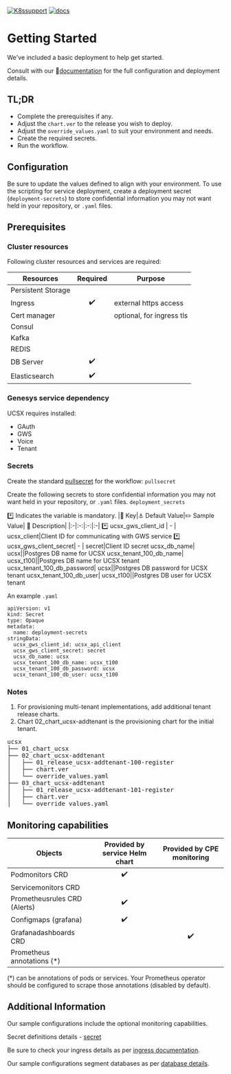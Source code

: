  [![K8ssupport](https://badgen.net/badge/supported%20K8s%20release/1.22/cyan)](https://all.docs.genesys.com/ReleaseNotes/Current/GenesysEngage-cloud/PrivateEdition)
 [![docs](https://badgen.net/badge/Genesys%20Documentation/UCS/orange)](https://all.docs.genesys.com/UCS/Current/UCSPEGuide)
# Getting Started
We've included a basic deployment to help get started.

Consult with our :book:[documentation](https://all.docs.genesys.com/UCS/Current/UCSPEGuide) for the full configuration and deployment details.

## TL;DR
- Complete the prerequisites if any.
- Adjust the `chart.ver` to the release you wish to deploy.
- Adjust the `override_values.yaml` to suit your environment and needs.
- Create the required secrets.
- Run the workflow.

## Configuration

Be sure to update the values defined to align with your environment.
To use the scripting for service deployment, create a deployment secret (`deployment-secrets`) to store confidential information you may not want held in your repository, or `.yaml` files. 

## Prerequisites
### Cluster resources

Following cluster resources and services are required:

Resources | Required | Purpose
|-|:-:|-|
Persistent Storage | | 
Ingress | :heavy_check_mark: | external https access
Cert manager |  | optional, for ingress tls
Consul | |
Kafka | |
REDIS | |
DB Server | :heavy_check_mark: |
Elasticsearch | :heavy_check_mark: |

### Genesys service dependency
UCSX requires installed:
- GAuth
- GWS
- Voice
- Tenant

### Secrets 
Create the standard [pullsecret](/doc/secrets.md/#pull) for the workflow: 
`pullsecret`

Create the following secrets to store confidential information you may not want held in your repository, or `.yaml` files. 
`deployment_secrets`

:asterisk: Indicates the variable is mandatory.
|:key: Key|:anchor: Default Value|:pencil2: Sample Value| :book: Description|
|:-|:-:|:-:|:-|
:asterisk: ucsx_gws_client_id | - | ucsx_client|Client ID for communicating with GWS service
:asterisk: ucsx_gws_client_secret| - | secret|Client ID secret
ucsx_db_name| ucsx||Postgres DB name for UCSX
ucsx_tenant_100_db_name|  ucsx_t100||Postgres DB name for UCSX tenant
ucsx_tenant_100_db_password|  ucsx||Postgres DB password for UCSX tenant
ucsx_tenant_100_db_user|  ucsx_t100||Postgres DB user for UCSX tenant


An example `.yaml`
```
apiVersion: v1
kind: Secret
type: Opaque
metadata:
  name: deployment-secrets
stringData:
  ucsx_gws_client_id: ucsx_api_client
  ucsx_gws_client_secret: secret
  ucsx_db_name: ucsx
  ucsx_tenant_100_db_name: ucsx_t100
  ucsx_tenant_100_db_password: ucsx
  ucsx_tenant_100_db_user: ucsx_t100
```

### Notes

1. For provisioning multi-tenant implementations, add additional tenant release charts. 
2. Chart 02_chart_ucsx-addtenant is the provisioning chart for the initial tenant.

<pre>
ucsx
├── 01_chart_ucsx
├── 02_chart_ucsx-addtenant
│   ├── 01_release_ucsx-addtenant-100-register
│   ├── chart.ver
│   └── override_values.yaml
├── 03_chart_ucsx-addtenant
│   ├── 01_release_ucsx-addtenant-101-register
│   ├── chart.ver
│   └── override_values.yaml
</pre>



## Monitoring capabilities

Objects | Provided by service Helm chart | Provided by CPE monitoring
|-|:-:|:-:|
Podmonitors CRD | :heavy_check_mark: | 
Servicemonitors CRD | | 
Prometheusrules CRD (Alerts) | :heavy_check_mark: |
Configmaps (grafana) | :heavy_check_mark: |
Grafanadashboards CRD | | :heavy_check_mark:
Prometheus annotations (*) | |

(*) can be annotations of pods or services. Your Prometheus operator should be configured to scrape those annotations (disabled by default).

## Additional Information

Our sample configurations include the optional monitoring capabilities. 

Secret definitions details - [secret](/doc/secrets.md)

Be sure to check your ingress details as per [ingress documentation](/doc/ingress.md).

Our sample configurations segment databases as per [database details](/doc/DATABASE.md).
